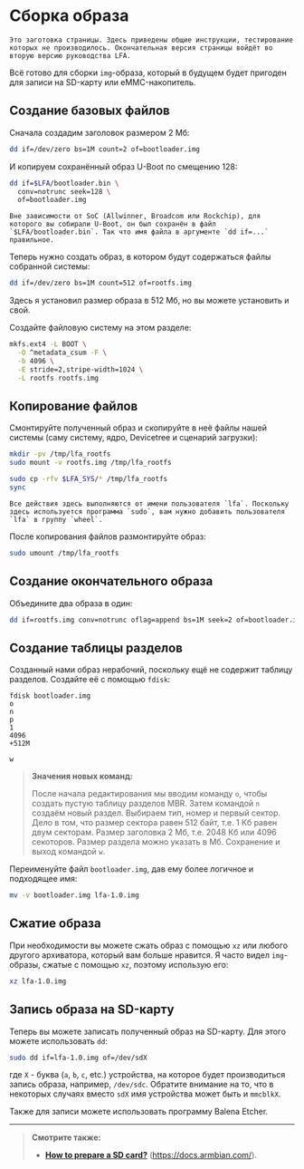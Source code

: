 # Сборка образа

```admonish warning title="Внимание"
Это заготовка страницы. Здесь приведены общие инструкции, тестирование которых не производилось. Окончательная версия страницы войдёт во вторую версию руководства LFA.
```

Всё готово для сборки `img`-образа, который в будущем будет пригоден для записи на SD-карту или eMMC-накопитель.

## Создание базовых файлов

Сначала создадим заголовок размером 2 Мб:

```bash
dd if=/dev/zero bs=1M count=2 of=bootloader.img
```

И копируем сохранённый образ U-Boot по смещению 128:

```bash
dd if=$LFA/bootloader.bin \
  conv=notrunc seek=128 \
  of=bootloader.img
```

```admonish warning title="Внимание"
Вне зависимости от SoC (Allwinner, Broadcom или Rockchip), для которого вы собирали U-Boot, он был сохранён в файл `$LFA/bootloader.bin`. Так что имя файла в аргументе `dd if=...` правильное.
```

Теперь нужно создать образ, в котором будут содержаться файлы собранной системы:

```bash
dd if=/dev/zero bs=1M count=512 of=rootfs.img
```

Здесь я установил размер образа в 512 Мб, но вы можете установить и свой.

Создайте файловую систему на этом разделе:

```bash
mkfs.ext4 -L BOOT \
  -O ^metadata_csum -F \
  -b 4096 \
  -E stride=2,stripe-width=1024 \
  -L rootfs rootfs.img
```

## Копирование файлов

Смонтируйте полученный образ и скопируйте в неё файлы нашей системы (саму систему, ядро, Devicetree и сценарий загрузки):

```bash
mkdir -pv /tmp/lfa_rootfs
sudo mount -v rootfs.img /tmp/lfa_rootfs

sudo cp -rfv $LFA_SYS/* /tmp/lfa_rootfs
sync
```

```admonish warning title="Внимание"
Все действия здесь выполняются от имени пользователя `lfa`. Поскольку здесь используется программа `sudo`, вам нужно добавить пользователя `lfa` в группу `wheel`.
```

После копирования файлов размонтируйте образ:

```bash
sudo umount /tmp/lfa_rootfs
```

## Создание окончательного образа

Объедините два образа в один:

```bash
dd if=rootfs.img conv=notrunc oflag=append bs=1M seek=2 of=bootloader.img
```

## Создание таблицы разделов

Созданный нами образ нерабочий, поскольку ещё не содержит таблицу разделов. Создайте её с помощью `fdisk`:

```fdisk
fdisk bootloader.img
o
n
p
1
4096
+512M

w
```

> **Значения новых команд:**
>
> После начала редактирования мы вводим команду `o`, чтобы создать пустую таблицу разделов MBR. Затем командой `n` создаём новый раздел. Выбираем тип, номер и первый сектор. Дело в том, что размер сектора равен 512 байт, т.е. 1 Кб равен двум секторам. Размер заголовка 2 Мб, т.е. 2048 Кб или 4096 секоторов. Размер раздела можно указать в Мб. Сохранение и выход командой `w`.

Переименуйте файл `bootloader.img`, дав ему более логичное и подходящее имя:

```bash
mv -v bootloader.img lfa-1.0.img
```

## Сжатие образа

При необходимости вы можете сжать образ с помощью `xz` или любого другого архиватора, который вам больше нравится. Я часто видел `img`-образы, сжатые с помощью `xz`, поэтому использую его:

```bash
xz lfa-1.0.img
```

## Запись образа на SD-карту

Теперь вы можете записать полученный образ на SD-карту. Для этого можете использовать `dd`:

```bash
sudo dd if=lfa-1.0.img of=/dev/sdX
```

где `X` - буква (`a`, `b`, `c`, etc.) устройства, на которое будет производиться запись образа, например, `/dev/sdc`. Обратите внимание на то, что в некоторых случаях вместо `sdX` имя устройства может быть и `mmcblkX`.

Также для записи можете использовать программу Balena Etcher.

---

> **Смотрите также:**
>
> - [**How to prepare a SD card?**](https://docs.armbian.com/User-Guide_Getting-Started/#how-to-prepare-a-sd-card) (<https://docs.armbian.com/>).
